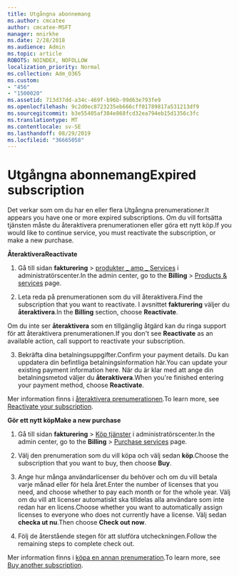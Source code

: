 ```yaml
---
title: Utgångna abonnemang
ms.author: cmcatee
author: cmcatee-MSFT
manager: mnirkhe
ms.date: 2/28/2018
ms.audience: Admin
ms.topic: article
ROBOTS: NOINDEX, NOFOLLOW
localization_priority: Normal
ms.collection: Adm_O365
ms.custom:
- "456"
- "1500020"
ms.assetid: 713d37dd-a34c-469f-b96b-99d63e793fe9
ms.openlocfilehash: 9c2d0ec8723235eb666cff01789817a531213df9
ms.sourcegitcommit: b3e55405af384e868fcd32ea794eb15d1356c3fc
ms.translationtype: MT
ms.contentlocale: sv-SE
ms.lasthandoff: 08/29/2019
ms.locfileid: "36665058"
---
```

# <a name="expired-subscription"></a><span data-ttu-id="67313-102">Utgångna abonnemang</span><span class="sxs-lookup"><span data-stu-id="67313-102">Expired subscription</span></span>

<span data-ttu-id="67313-103">Det verkar som om du har en eller flera Utgångna prenumerationer.</span><span class="sxs-lookup"><span data-stu-id="67313-103">It appears you have one or more expired subscriptions.</span></span> <span data-ttu-id="67313-104">Om du vill fortsätta tjänsten måste du återaktivera prenumerationen eller göra ett nytt köp.</span><span class="sxs-lookup"><span data-stu-id="67313-104">If you would like to continue service, you must reactivate the subscription, or make a new purchase.</span></span>
  
<span data-ttu-id="67313-105">**Återaktivera**</span><span class="sxs-lookup"><span data-stu-id="67313-105">**Reactivate**</span></span>
  
1. <span data-ttu-id="67313-106">Gå till sidan **fakturering** \> [produkter _ amp _ Services](https://go.microsoft.com/fwlink/p/?linkid=842054) i administratörscenter.</span><span class="sxs-lookup"><span data-stu-id="67313-106">In the admin center, go to the **Billing** \> [Products & services](https://go.microsoft.com/fwlink/p/?linkid=842054) page.</span></span>

2. <span data-ttu-id="67313-107">Leta reda på prenumerationen som du vill återaktivera.</span><span class="sxs-lookup"><span data-stu-id="67313-107">Find the subscription that you want to reactivate.</span></span> <span data-ttu-id="67313-108">I avsnittet **fakturering** väljer du **återaktivera**.</span><span class="sxs-lookup"><span data-stu-id="67313-108">In the **Billing** section, choose **Reactivate**.</span></span>

<span data-ttu-id="67313-109">Om du inte ser **återaktivera** som en tillgänglig åtgärd kan du ringa support för att återaktivera prenumerationen.</span><span class="sxs-lookup"><span data-stu-id="67313-109">If you don't see **Reactivate** as an available action, call support to reactivate your subscription.</span></span>

3. <span data-ttu-id="67313-110">Bekräfta dina betalningsuppgifter.</span><span class="sxs-lookup"><span data-stu-id="67313-110">Confirm your payment details.</span></span> <span data-ttu-id="67313-111">Du kan uppdatera din befintliga betalningsinformation här.</span><span class="sxs-lookup"><span data-stu-id="67313-111">You can update your existing payment information here.</span></span> <span data-ttu-id="67313-112">När du är klar med att ange din betalningsmetod väljer du **återaktivera**.</span><span class="sxs-lookup"><span data-stu-id="67313-112">When you're finished entering your payment method, choose **Reactivate**.</span></span>

<span data-ttu-id="67313-113">Mer information finns i [återaktivera prenumerationen](https://docs.microsoft.com/office365/admin/subscriptions-and-billing/reactivate-your-subscription).</span><span class="sxs-lookup"><span data-stu-id="67313-113">To learn more, see [Reactivate your subscription](https://docs.microsoft.com/office365/admin/subscriptions-and-billing/reactivate-your-subscription).</span></span>

<span data-ttu-id="67313-114">**Gör ett nytt köp**</span><span class="sxs-lookup"><span data-stu-id="67313-114">**Make a new purchase**</span></span>
  
1. <span data-ttu-id="67313-115">Gå till sidan **fakturering** \> [Köp tjänster](https://go.microsoft.com/fwlink/p/?linkid=868433) i administratörscenter.</span><span class="sxs-lookup"><span data-stu-id="67313-115">In the admin center, go to the **Billing** \> [Purchase services](https://go.microsoft.com/fwlink/p/?linkid=868433) page.</span></span>

2. <span data-ttu-id="67313-116">Välj den prenumeration som du vill köpa och välj sedan **köp**.</span><span class="sxs-lookup"><span data-stu-id="67313-116">Choose the subscription that you want to buy, then choose **Buy**.</span></span>

3. <span data-ttu-id="67313-117">Ange hur många användarlicenser du behöver och om du vill betala varje månad eller för hela året.</span><span class="sxs-lookup"><span data-stu-id="67313-117">Enter the number of licenses that you need, and choose whether to pay each month or for the whole year.</span></span> <span data-ttu-id="67313-118">Välj om du vill att licenser automatiskt ska tilldelas alla användare som inte redan har en licens.</span><span class="sxs-lookup"><span data-stu-id="67313-118">Choose whether you want to automatically assign licenses to everyone who does not currently have a license.</span></span> <span data-ttu-id="67313-119">Välj sedan **checka ut nu**.</span><span class="sxs-lookup"><span data-stu-id="67313-119">Then choose **Check out now**.</span></span>

4. <span data-ttu-id="67313-120">Följ de återstående stegen för att slutföra utcheckningen.</span><span class="sxs-lookup"><span data-stu-id="67313-120">Follow the remaining steps to complete check out.</span></span>

<span data-ttu-id="67313-121">Mer information finns i [köpa en annan prenumeration](https://docs.microsoft.com/office365/admin/subscriptions-and-billing/buy-another-subscription).</span><span class="sxs-lookup"><span data-stu-id="67313-121">To learn more, see [Buy another subscription](https://docs.microsoft.com/office365/admin/subscriptions-and-billing/buy-another-subscription).</span></span>